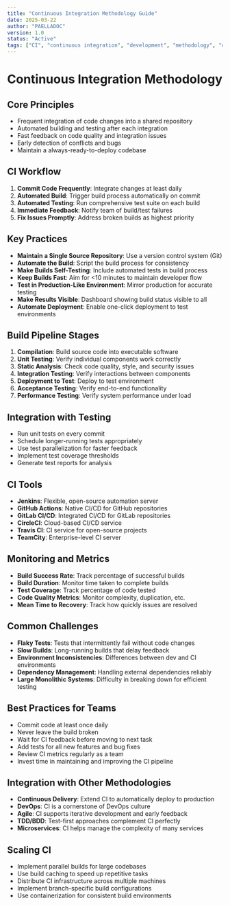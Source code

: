 ```yaml
---
title: "Continuous Integration Methodology Guide"
date: 2025-03-22
author: "PAELLADOC"
version: 1.0
status: "Active"
tags: ["CI", "continuous integration", "development", "methodology", "devops"]
---
```


# Continuous Integration Methodology

## Core Principles
- Frequent integration of code changes into a shared repository
- Automated building and testing after each integration
- Fast feedback on code quality and integration issues
- Early detection of conflicts and bugs
- Maintain a always-ready-to-deploy codebase

## CI Workflow
1. **Commit Code Frequently**: Integrate changes at least daily
2. **Automated Build**: Trigger build process automatically on commit
3. **Automated Testing**: Run comprehensive test suite on each build
4. **Immediate Feedback**: Notify team of build/test failures
5. **Fix Issues Promptly**: Address broken builds as highest priority

## Key Practices
- **Maintain a Single Source Repository**: Use a version control system (Git)
- **Automate the Build**: Script the build process for consistency
- **Make Builds Self-Testing**: Include automated tests in build process
- **Keep Builds Fast**: Aim for <10 minutes to maintain developer flow
- **Test in Production-Like Environment**: Mirror production for accurate testing
- **Make Results Visible**: Dashboard showing build status visible to all
- **Automate Deployment**: Enable one-click deployment to test environments

## Build Pipeline Stages
1. **Compilation**: Build source code into executable software
2. **Unit Testing**: Verify individual components work correctly
3. **Static Analysis**: Check code quality, style, and security issues
4. **Integration Testing**: Verify interactions between components
5. **Deployment to Test**: Deploy to test environment
6. **Acceptance Testing**: Verify end-to-end functionality
7. **Performance Testing**: Verify system performance under load

## Integration with Testing
- Run unit tests on every commit
- Schedule longer-running tests appropriately
- Use test parallelization for faster feedback
- Implement test coverage thresholds
- Generate test reports for analysis

## CI Tools
- **Jenkins**: Flexible, open-source automation server
- **GitHub Actions**: Native CI/CD for GitHub repositories
- **GitLab CI/CD**: Integrated CI/CD for GitLab repositories
- **CircleCI**: Cloud-based CI/CD service
- **Travis CI**: CI service for open-source projects
- **TeamCity**: Enterprise-level CI server

## Monitoring and Metrics
- **Build Success Rate**: Track percentage of successful builds
- **Build Duration**: Monitor time taken to complete builds
- **Test Coverage**: Track percentage of code tested
- **Code Quality Metrics**: Monitor complexity, duplication, etc.
- **Mean Time to Recovery**: Track how quickly issues are resolved

## Common Challenges
- **Flaky Tests**: Tests that intermittently fail without code changes
- **Slow Builds**: Long-running builds that delay feedback
- **Environment Inconsistencies**: Differences between dev and CI environments
- **Dependency Management**: Handling external dependencies reliably
- **Large Monolithic Systems**: Difficulty in breaking down for efficient testing

## Best Practices for Teams
- Commit code at least once daily
- Never leave the build broken
- Wait for CI feedback before moving to next task
- Add tests for all new features and bug fixes
- Review CI metrics regularly as a team
- Invest time in maintaining and improving the CI pipeline

## Integration with Other Methodologies
- **Continuous Delivery**: Extend CI to automatically deploy to production
- **DevOps**: CI is a cornerstone of DevOps culture
- **Agile**: CI supports iterative development and early feedback
- **TDD/BDD**: Test-first approaches complement CI perfectly
- **Microservices**: CI helps manage the complexity of many services

## Scaling CI
- Implement parallel builds for large codebases
- Use build caching to speed up repetitive tasks
- Distribute CI infrastructure across multiple machines
- Implement branch-specific build configurations
- Use containerization for consistent build environments 